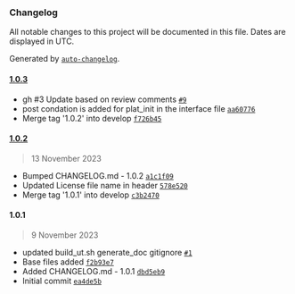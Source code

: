 ### Changelog

All notable changes to this project will be documented in this file. Dates are displayed in UTC.

Generated by [`auto-changelog`](https://github.com/CookPete/auto-changelog).

#### [1.0.3](https://github.com/rdkcentral/rdk-halif-power_manager/compare/1.0.2...1.0.3)

- gh #3 Update based on review comments [`#9`](https://github.com/rdkcentral/rdk-halif-power_manager/pull/9)
- post condation is added for plat_init in the interface file [`aa60776`](https://github.com/rdkcentral/rdk-halif-power_manager/commit/aa607761ff2125c96abd514a2131e286949f601e)
- Merge tag '1.0.2' into develop [`f726b45`](https://github.com/rdkcentral/rdk-halif-power_manager/commit/f726b45c529b6160cc91bf26a7819b72d4df7a45)

#### [1.0.2](https://github.com/rdkcentral/rdk-halif-power_manager/compare/1.0.1...1.0.2)

> 13 November 2023

- Bumped CHANGELOG.md - 1.0.2 [`a1c1f09`](https://github.com/rdkcentral/rdk-halif-power_manager/commit/a1c1f09f3f2b2ac91a1ac3ad904fdbcff592fd43)
- Updated License file name in header [`578e520`](https://github.com/rdkcentral/rdk-halif-power_manager/commit/578e520434d2e70e95fcd8942b9b48e90b3f0b7f)
- Merge tag '1.0.1' into develop [`c3b2470`](https://github.com/rdkcentral/rdk-halif-power_manager/commit/c3b24702035a28dece37b5a2defe3e8c3062b8f7)

#### 1.0.1

> 9 November 2023

- updated build_ut.sh generate_doc gitignore [`#1`](https://github.com/rdkcentral/rdk-halif-power_manager/pull/1)
- Base files added [`f2b93e7`](https://github.com/rdkcentral/rdk-halif-power_manager/commit/f2b93e766ed51af3a66dc4e4ee0d82fbaea48042)
- Added CHANGELOG.md - 1.0.1 [`dbd5eb9`](https://github.com/rdkcentral/rdk-halif-power_manager/commit/dbd5eb9eef5f5dd1f328f4e2f964d465c567f6cd)
- Initial commit [`ea4de5b`](https://github.com/rdkcentral/rdk-halif-power_manager/commit/ea4de5b537ef4d119e4a2576ffe04bc359e3a893)
